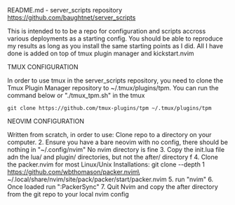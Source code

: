 README.md - server_scripts repository
https://github.com/baughtnet/server_scripts

This is intended to to be a repo for configuration and scripts accross various deployments as a starting config.  You should be able to reproduce my results as long as you install the same starting points as I did.  All I have done is added on top of tmux plugin manager and kickstart.nvim

TMUX CONFIGURATION

In order to use tmux in the server_scripts repository, you need to clone the Tmux Plugin Manager repository to ~/.tmux/plugins/tpm.  You can run the command below or "./tmux_tpm.sh" in the tmux 

    git clone https://github.com/tmux-plugins/tpm ~/.tmux/plugins/tpm

NEOVIM CONFIGURATION

Written from scratch, in order to use:
  Clone repo to a directory on your computer.
    2.  Ensure you have a bare neovim with no config, there should be nothing in
                "~/.config/nvim"
            No nvim directory is fine
    3.  Copy the init.lua file adn the lua/ and plugin/ directories, but not the after/ directory f
    4.  Clone the packer.nvim
            for most Linux/Unix Installations:
                git clone --depth 1 https://github.com/wbthomason/packer.nvim\
 ~/.local/share/nvim/site/pack/packer/start/packer.nvim
    5.  run "nvim"
    6.  Once loaded run ":PackerSync"
    7.  Quit Nvim and copy the after directory from the git repo to your local nvim config
